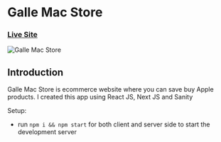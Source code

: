 # Galle Mac Store

### [Live Site](https://galle-mac-store.vercel.app/)

![Galle Mac Store](https://live.staticflickr.com/65535/52240494774_b986eba730_c.jpg)

## Introduction
Galle Mac Store is ecommerce website where you can save buy Apple products. I created this app using React JS, Next JS and Sanity

Setup:
- run ```npm i && npm start``` for both client and server side to start the development server
